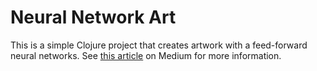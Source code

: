 # Neural Network Art

This is a simple Clojure project that creates artwork with a feed-forward neural networks. See [this article](https://medium.com/@gabepearhill/art-with-neural-networks-4bb97eb0db15#.bqvqyf2ij) on Medium for more information.
